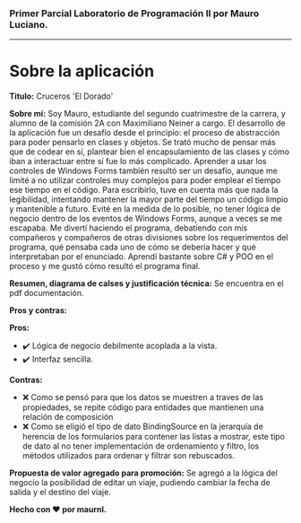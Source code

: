 ### Primer Parcial Laboratorio de Programación II por Mauro Luciano.
---
# Sobre la aplicación
**Titulo:** Cruceros 'El Dorado'

**Sobre mí:** Soy Mauro, estudiante del segundo cuatrimestre de la carrera, y alumno de la comisión 2A con Maximiliano Neiner a cargo. El desarrollo de la aplicación fue un desafío desde el principio: el proceso de abstracción para poder pensarlo en clases y objetos. Se trató mucho de pensar más que de codear en sí, plantear bien el encapsulamiento de las clases y cómo iban a interactuar entre sí fue lo más complicado. Aprender a usar los controles de Windows Forms también resultó ser un desafío, aunque me limité a no utilizar controles muy complejos para poder emplear el tiempo ese tiempo en el código. Para escribirlo, tuve en cuenta más que nada la legibilidad, intentando mantener la mayor parte del tiempo un código limpio y mantenible a futuro. Evité en la medida de lo posible, no tener lógica de negocio dentro de los eventos de Windows Forms, aunque a veces se me escapaba. Me divertí haciendo el programa, debatiendo con mis compañeros y compañeros de otras divisiones sobre los requerimentos del programa, qué pensaba cada uno de cómo se debería hacer y qué interpretaban por el enunciado. Aprendí bastante sobre C# y POO en el proceso y me gustó cómo resultó el programa final.

**Resumen, diagrama de calses y justificación técnica:** Se encuentra en el pdf documentación.

**Pros y contras:**


**Pros:**
- :heavy_check_mark: Lógica de negocio debilmente acoplada a la vista.
- :heavy_check_mark: Interfaz sencilla.

**Contras:**
- :x: Como se pensó para que los datos se muestren a traves de las propiedades, se repite código para entidades que mantienen una relación de composición
- :x: Como se eligió el tipo de dato BindingSource en la jerarquía de herencia de los formularios para contener las listas a mostrar, este tipo de dato al no tener implementación de ordenamiento y filtro, los métodos utilizados para ordenar y filtrar son rebuscados.

**Propuesta de valor agregado para promoción:** Se agregó a la lógica del negocio la posibilidad de editar un viaje, pudiendo cambiar la fecha de salida y el destino del viaje.

**Hecho con :heart: por maurnl.**
